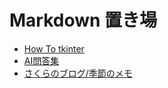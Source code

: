 # Markdown 置き場

- [How To tkinter](tkinter/README.md)
- [AI問答集](ai_qa/README.md)
- [さくらのブログ/季節のメモ](sblo/README.md)
	
